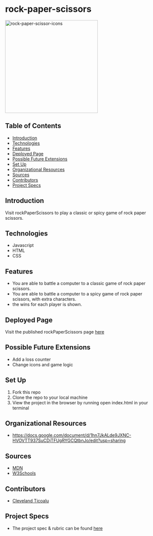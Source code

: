# rock-paper-scissors
<img width="300" alt="rock-paper-scissor-icons" src="https://user-images.githubusercontent.com/96998327/173676539-03b83157-e2d8-4af3-8b8a-14240339ad3e.png">

## Table of Contents
  - [Introduction](#introduction)
  - [Technologies](#technologies)
  - [Features](#features)
  - [Deployed Page](#deployed-page)
  - [Possible Future Extensions](#possible-future-extensions)
  - [Set Up](#set-up)
  - [Organizational Resources](#organizational-resources)
  - [Sources](#sources)
  - [Contributors](#contributors)
  - [Project Specs](#project-specs)

## Introduction

  Visit rockPaperScissors to play a classic or spicy game of rock paper scissors.

## Technologies
  - Javascript
  - HTML
  - CSS

## Features

   - You are able to battle a computer to a classic game of rock paper scissors.
   - You are able to battle a computer to a spicy game of rock paper scissors, with extra characters.
   - the wins for each player is shown.

## Deployed Page

Visit the published rockPaperScissors page [here](https://cleveland231.github.io/cleveland231/)

## Possible Future Extensions

  - Add a loss counter
  - Change icons and game logic

## Set Up

1. Fork this repo  
2. Clone the repo to your local machine
3. View the project in the browser by running open index.html in your terminal

## Organizational Resources
  - https://docs.google.com/document/d/1hn7JkALde9JXNC-HVOVTT937SuCDjTFUgRYGCQtbnJo/edit?usp=sharing

## Sources
  - [MDN](http://developer.mozilla.org/en-US/)
  - [W3Schools](https://www.w3schools.com/)

## Contributors
  - [Cleveland Ticoalu](https://github.com/cleveland231)

## Project Specs
  - The project spec & rubric can be found [here](https://frontend.turing.edu/projects/module-1/rock-paper-scissors-solo.html)
